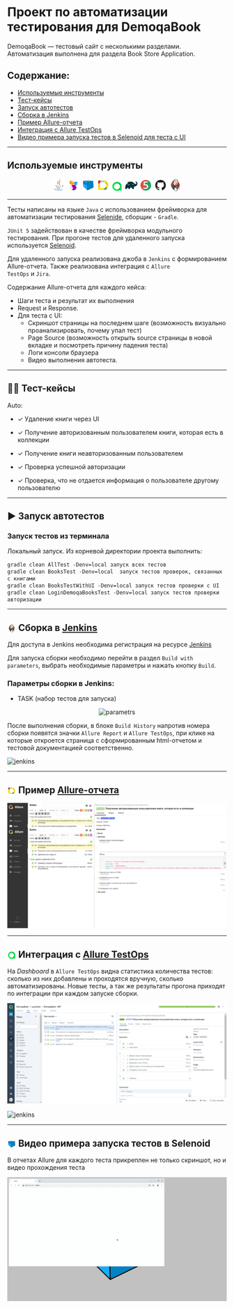# Проект по автоматизации тестирования для DemoqaBook
DemoqaBook — тестовый сайт с несколькими разделами. Автоматизация выполнена для раздела Book Store Application.

##  Содержание:

- <a href="#tools"> Используемые инструменты</a>
- <a href="#cases"> Тест-кейсы</a>
- <a href="#autotests"> Запуск автотестов</a>
- <a href="#jenkins"> Сборка в Jenkins</a>
- <a href="#allureReport"> Пример Allure-отчета</a>
- <a href="#allure"> Интеграция с Allure TestOps</a>
- <a href="#video"> Видео примера запуска тестов в Selenoid для теста с UI</a>


____
<a id="tools"></a>
## Используемые инструменты

<p align="center">
<a href="https://www.java.com/"><img width="6%" title="Java" src="src/test/resources/icon/Java.png"></a>
<a href="https://selenide.org/"><img width="6%" title="Selenide" src="src/test/resources/icon/Selenide.png"></a>
<a href="https://aerokube.com/selenoid/"><img width="6%" title="Selenoid" src="src/test/resources/icon/Selenoid.png"></a>
<a href="https://github.com/allure-framework/allure2"><img width="6%" title="Allure Report" src="src/test/resources/icon/Allure_Report.png"></a>
<a href="https://qameta.io/"><img width="5%" title="Allure TestOps" src="src/test/resources/icon/Allure_TestOps.png"></a>
<a href="https://gradle.org/"><img width="6%" title="Gradle" src="src/test/resources/icon/Gradle.png"></a>
<a href="https://junit.org/junit5/"><img width="6%" title="JUnit5" src="src/test/resources/icon/JUnit5.png"></a>
<a href="https://github.com/"><img width="6%" title="GitHub" src="src/test/resources/icon/GitHub.svg"></a>
<a href="https://www.jenkins.io/"><img width="6%" title="Jenkins" src="src/test/resources/icon/Jenkins.png"></a>
</p>

____
Тесты написаны на языке <code>Java</code> с использованием фреймворка для автоматизации тестирования [Selenide](https://selenide.org/), сборщик - <code>Gradle</code>.

<code>JUnit 5</code> задействован в качестве фреймворка модульного тестирования.
При прогоне тестов для удаленного запуска используется [Selenoid](https://aerokube.com/selenoid/).

Для удаленного запуска реализована джоба в <code>Jenkins</code> с формированием Allure-отчета.
Также реализована интеграция с <code>Allure TestOps</code> и <code>Jira</code>.

Содержание Allure-отчета для каждого кейса:
* Шаги теста и результат их выполнения
* Request и Response.
* Для теста с UI:
    * Скриншот страницы на последнем шаге (возможность визуально проанализировать, почему упал тест)
    * Page Source (возможность открыть source страницы в новой вкладке и посмотреть причину падения теста)
    * Логи консоли браузера
    * Видео выполнения автотеста.
____
<a id="cases"></a>
## :male_detective: Тест-кейсы
Auto:
- ✓ Удаление книги через UI
- ✓ Получение авторизованным пользователем книги, которая есть в коллекции
- ✓ Получение книги неавторизованным пользователем
- ✓ Проверка успешной авторизации
- ✓ Проверка, что не отдается информация о пользователе другому пользователю

  <a id="autotests"></a>
____
## :arrow_forward: Запуск автотестов

### Запуск тестов из терминала

Локальный запуск.
Из корневой директории проекта выполнить:
```
gradle clean AllTest -Denv=local запуск всех тестов
gradle clean BooksTest -Denv=local  запуск тестов проверок, связанных с книгами
gradle clean BooksTestWithUI -Denv=local запуск тестов проверки с UI
gradle clean LoginDemoqaBooksTest -Denv=local запуск тестов проверки авторизации
```
____
<a id="jenkins"></a>
## <img width="4%" style="vertical-align:middle" title="Jenkins" src="src/test/resources/icon/Jenkins.png"/> Сборка в <a target="_blank" href="https://jenkins.autotests.cloud/job/TinkoffTestUI/"> Jenkins </a>
Для доступа в Jenkins необходима регистрация на ресурсе [Jenkins](https://jenkins.autotests.cloud/job/DemoqaBook/)

Для запуска сборки необходимо перейти в раздел <code>Build with parameters</code>, выбрать необходимые параметры и нажать кнопку <code>Build</code>.

###  Параметры сборки в Jenkins:
- TASK (набор тестов для запуска)
<p align="center">
<img title="parametrs" src="media/screen/parametrs.png">
</p>
<p>После выполнения сборки, в блоке <code>Build History</code> напротив номера сборки появятся значки <code>Allure Report</code> и <code>Allure TestOps</code>, при клике на которые откроется страница с сформированным html-отчетом и тестовой документацией соответственно.</p>

![jenkins]("resources/exampleFromTestRun/Params_Jenkins.png" "График Jenkins")

____
<a id="allureReport"></a>
## <img width="4%" style="vertical-align:middle" title="Allure Report" src="src/test/resources/icon/Allure_Report.png"/> Пример <a target="_blank" href="https://jenkins.autotests.cloud/job/ElenaMalysheva98-23-17/allure/"> Allure-отчета </a>


<p align="center">
<img title="Allure Overview" src="src/test/resources/exampleFromTestRun/allure.png">
</p>

____
<a id="allure"></a>
## <img width="4%" style="vertical-align:middle" title="Allure TestOps" src="src/test/resources/icon/Allure_TestOps.png"/>  Интеграция с <a target="_blank" href="https://allure.autotests.cloud/project/3903/dashboards"> Allure TestOps </a>

На *Dashboard* в <code>Allure TestOps</code> видна статистика количества тестов: сколько из них добавлены и проходятся вручную, сколько автоматизированы. Новые тесты, а так же результаты прогона приходят по интеграции при каждом запуске сборки.

<p align="center">
<img title="Allure TestOps DashBoard" src="src/test/resources/exampleFromTestRun/test_ops.png">
</p>

![jenkins](src/test/resources/exampleFromTestRun/test_ops.png")

____
<a id="video"></a>
## <img width="4%" style="vertical-align:middle" title="Selenoid" src="src/test/resources/icon/Selenoid.png"/> Видео примера запуска тестов в Selenoid

В отчетах Allure для каждого теста прикреплен не только скриншот, но и видео прохождения теста
<p align="center">
 <img title="Selenoid Video" src="src/test/resources/exampleFromTestRun/gif1.gif">
</p>

